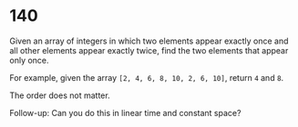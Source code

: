 [_metadata_:number]:-      "140"
[_metadata_:difficulty]:-  "Medium"
[_metadata_:asker]:-       "Facebook"
[_metadata_:tags]:-        "list"

# 140

Given an array of integers in which two elements appear exactly once and all other elements appear exactly twice, find the two elements that appear only once.

For example, given the array `[2, 4, 6, 8, 10, 2, 6, 10]`, return `4` and `8`.

The order does not matter.

Follow-up: Can you do this in linear time and constant space?

